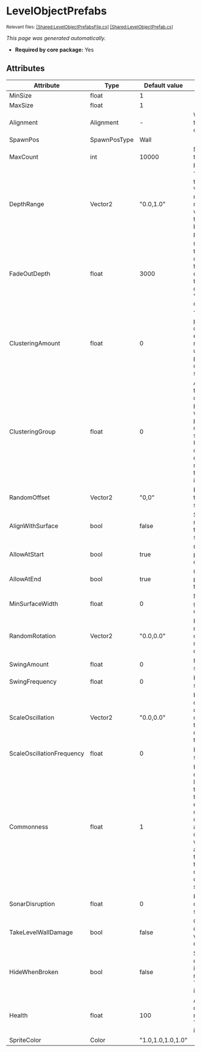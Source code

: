 # LevelObjectPrefabs
<sup>Relevant files: [[Shared:LevelObjectPrefabsFile.cs]](https://github.com/Regalis11/Barotrauma/blob/master/Barotrauma/BarotraumaShared/SharedSource/ContentManagement/ContentFile/LevelObjectPrefabsFile.cs) [[Shared:LevelObjectPrefab.cs]](https://github.com/Regalis11/Barotrauma/blob/master/Barotrauma/BarotraumaShared/SharedSource/Map/Levels/LevelObjects/LevelObjectPrefab.cs)</sup>

*This page was generated automatically.*

- **Required by core package:** Yes



## Attributes

| Attribute                 | Type         | Default value     | Description                                                                                                                                                                                                                                                                                                                                           |
|---------------------------|--------------|-------------------|-------------------------------------------------------------------------------------------------------------------------------------------------------------------------------------------------------------------------------------------------------------------------------------------------------------------------------------------------------|
| MinSize                   | float        | 1                 |                                                                                                                                                                                                                                                                                                                                                       |
| MaxSize                   | float        | 1                 |                                                                                                                                                                                                                                                                                                                                                       |
| Alignment                 | Alignment    | -                 | Which sides of a wall the object can spawn on.                                                                                                                                                                                                                                                                                                        |
| SpawnPos                  | SpawnPosType | Wall              |                                                                                                                                                                                                                                                                                                                                                       |
| MaxCount                  | int          | 10000             | Maximum number of this specific object per level.                                                                                                                                                                                                                                                                                                     |
| DepthRange                | Vector2      | "0.0,1.0"         | The sprite depth of the object (min, max). Values of 0 or less make the object render in front of walls, values larger than 0 make it render behind walls with a parallax effect.                                                                                                                                                                     |
| FadeOutDepth              | float        | 3000              | Objects fade out to the background color of the level the further they are from the camera. This value is the depth at which the object becomes "maximally" faded out.                                                                                                                                                                                |
| ClusteringAmount          | float        | 0                 | The tendency for the prefab to form clusters. Used as an exponent for perlin noise values that are used to determine the probability for an object to spawn at a specific position.                                                                                                                                                                   |
| ClusteringGroup           | float        | 0                 | A value between 0-1 that determines the z-coordinate to sample perlin noise from when determining the probability  for an object to spawn at a specific position. Using the same (or close) value for different objects means the objects tend to form clusters in the same areas.                                                                    |
| RandomOffset              | Vector2      | "0,0"             | Random offset from the surface the object spawns on.                                                                                                                                                                                                                                                                                                  |
| AlignWithSurface          | bool         | false             | Should the object be rotated to align it with the wall surface it spawns on.                                                                                                                                                                                                                                                                          |
| AllowAtStart              | bool         | true              | Can the object be placed near the start of the level.                                                                                                                                                                                                                                                                                                 |
| AllowAtEnd                | bool         | true              | Can the object be placed near the end of the level.                                                                                                                                                                                                                                                                                                   |
| MinSurfaceWidth           | float        | 0                 | Minimum length of a graph edge the object can spawn on.                                                                                                                                                                                                                                                                                               |
| RandomRotation            | Vector2      | "0.0,0.0"         | How much the rotation of the object can vary (min and max values in degrees).                                                                                                                                                                                                                                                                         |
| SwingAmount               | float        | 0                 | How much the object swings (in degrees).                                                                                                                                                                                                                                                                                                              |
| SwingFrequency            | float        | 0                 | How fast the object swings.                                                                                                                                                                                                                                                                                                                           |
| ScaleOscillation          | Vector2      | "0.0,0.0"         | How much the scale of the object oscillates on each axis. A value of 0.5,0.5 would make the object's scale oscillate from 100% to 150%.                                                                                                                                                                                                               |
| ScaleOscillationFrequency | float        | 0                 | How fast the object's scale oscillates.                                                                                                                                                                                                                                                                                                               |
| Commonness                | float        | 1                 | How likely it is for the object to spawn in a level. This is relative to the commonness of the other objects - for example, having an object with a commonness of 1 and another with a commonness of 10 would mean the latter appears in levels 10 times as frequently as the former. The commonness value can be overridden on specific level types. |
| SonarDisruption           | float        | 0                 | How much the object disrupts submarine's sonar.                                                                                                                                                                                                                                                                                                       |
| TakeLevelWallDamage       | bool         | false             | Can the object take damage from weapons/attacks that damage level walls.                                                                                                                                                                                                                                                                              |
| HideWhenBroken            | bool         | false             | Should the object disappear if the object is destroyed? Only relevant if TakeLevelWallDamage is true.                                                                                                                                                                                                                                                 |
| Health                    | float        | 100               | Amount of health the object has. Only relevant if TakeLevelWallDamage is true.                                                                                                                                                                                                                                                                        |
| SpriteColor               | Color        | "1.0,1.0,1.0,1.0" |                                                                                                                                                                                                                                                                                                                                                       |




